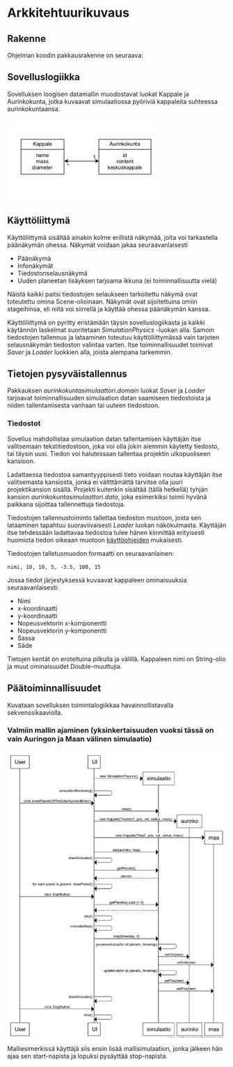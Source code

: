 # Arkkitehtuurikuvaus

## Rakenne

Ohjelman koodin pakkausrakenne on seuraava: 



## Sovelluslogiikka

Sovelluksen loogisen datamallin muodostavat luokat Kappale ja Aurinkokunta, jotka kuvaavat simulaatiossa pyöriviä kappaleita suhteessa aurinkokuntaansa.

![Kuva sovelluslogiikasta](https://github.com/leopekkas/ot-harjoitustyo/blob/master/dokumentaatio/kuvat/sovelluslogiikka.png)

## Käyttöliittymä 

Käyttöliittymä sisältää ainakin kolme erillistä näkymää, joita voi tarkastella päänäkymän ohessa. Näkymät voidaan jakaa seuraavanlaisesti

- Päänäkymä
- Infonäkymät 
- Tiedostonselausnäkymä
- Uuden planeetan lisäyksen tarjoama ikkuna (ei toiminnallisuutta vielä)

Näistä kaikki paitsi tiedostojen selaukseen tarkoitettu näkymä ovat toteutettu omina Scene-olioinaan. Näkymät ovat sijoitettuina omiin stageihinsa, eli niitä voi siirrellä ja käyttää ohessa päänäkymän kanssa.

Käyttöliittymä on pyritty eristämään täysin sovelluslogiikasta ja kaikki käytännön laskelmat suoritetaan _SimulationPhysics_ -luokan alla. Samoin tiedostojen tallennus ja lataaminen toteutuu käyttöliittymässä vain tarjoten selausnäkymän tiedoston valintaa varten. Itse toiminnallisuudet toimivat _Saver_ ja _Loader_ luokkien alla, joista alempana tarkemmin.

## Tietojen pysyväistallennus

Pakkauksen _aurinkokuntasimulaattori.domain_ luokat _Saver_ ja _Loader_ tarjoavat toiminnallisuuden simulaation datan saamiseen tiedostoista ja niiden tallentamisesta vanhaan tai uuteen tiedostoon. 

### Tiedostot

Sovellus mahdollistaa simulaation datan tallentamisen käyttäjän itse valitsemaan tekstitiedostoon, joka voi olla jokin aiemmin käytetty tiedosto, tai täysin uusi. Tiedon voi halutessaan tallentaa projektin ulkopuoliseen kansioon.

Ladattaessa tiedostoa samantyyppisesti tieto voidaan noutaa käyttäjän itse valitsemasta kansiosta, jonka ei vältttämättä tarvitse olla juuri projektikansion sisällä. Projekti kuitenkin sisältää (tällä hetkellä) tyhjän kansion _aurinkokuntasimulaattori.data_, joka esimerkiksi toimii hyvänä paikkana sijoittaa tallennettuja tiedostoja.

Tiedostojen tallennustoiminto tallettaa tiedoston muotoon, josta sen lataaminen tapahtuu suoraviivaisesti _Loader_ luokan näkökulmasta. Käyttäjän itse tehdessään ladattavaa tiedostoa tulee hänen kiinnittää erityisesti huomiota tiedon oikeaan muotoon [käyttöohjeiden](https://github.com/leopekkas/ot-harjoitustyo/blob/master/dokumentaatio/K%C3%A4ytt%C3%B6ohje.md) mukaisesti. 

Tiedostojen talletusmuodon formaatti on seuraavanlainen:
```
nimi, 10, 10, 5, -3.5, 100, 15 
```
Jossa tiedot järjestyksessä kuvaavat kappaleen ominaisuuksia seuraavanlaisesti: 
- Nimi
- x-koordinaatti
- y-koordinaatti
- Nopeusvektorin x-komponentti
- Nopeusvektorin y-komponentti
- Sassa
- Säde

Tietojen kentät on eroteltuina pilkulla ja välillä. Kappaleen nimi on String-olio ja muut ominaisuudet Double-muuttujia. 

## Päätoiminnallisuudet

Kuvataan sovelluksen toimintalogiikkaa havainnollistavalla sekvenssikaaviolla.

### Valmiin mallin ajaminen (yksinkertaisuuden vuoksi tässä on vain Auringon ja Maan välinen simulaatio)

![Sekvenssikaavio toiminnallisuudesta](https://github.com/leopekkas/ot-harjoitustyo/blob/master/dokumentaatio/kuvat/sekvenssikaaviomalli.png)

Malliesimerkissä käyttäjä siis ensin lisää mallisimulaation, jonka jälkeen hän ajaa sen start-napista ja lopuksi pysäyttää stop-napista.
